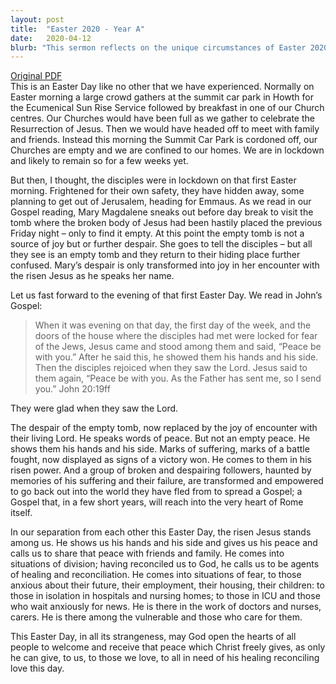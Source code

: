 ```yaml
---
layout: post
title:  "Easter 2020 - Year A"
date:   2020-04-12
blurb: "This sermon reflects on the unique circumstances of Easter 2020, during which the congregation is unable to gather due to lockdown measures. Drawing parallels between the disciples' fear and isolation on the first Easter and the current situation, the sermon emphasizes the transformative power of the Resurrection and the enduring presence of Jesus in times of crisis."
---
```

[Original PDF](/assets/pdf/easter2020.pdf)    
This is an Easter Day like no other that we have experienced. Normally on Easter morning a large crowd gathers at the summit car park in Howth for the Ecumenical Sun Rise Service followed by breakfast in one of our Church centres. Our Churches would have been full as we gather to celebrate the Resurrection of Jesus. Then we would have headed off to meet with family and friends. Instead this morning the Summit Car Park is cordoned off, our Churches are empty and we are confined to our homes. We are in lockdown and likely to remain so for a few weeks yet.

But then, I thought, the disciples were in lockdown on that first Easter morning. Frightened for their own safety, they have hidden away, some planning to get out of Jerusalem, heading for Emmaus. As we read in our Gospel reading, Mary Magdalene sneaks out before day break to visit the tomb where the broken body of Jesus had been hastily placed the previous Friday night – only to find it empty. At this point the empty tomb is not a source of joy but or further despair. She goes to tell the disciples – but all they see is an empty tomb and they return to their hiding place further confused. Mary’s despair is only transformed into joy in her encounter with the risen Jesus as he speaks her name.

Let us fast forward to the evening of that first Easter Day. We read in John’s Gospel:

> When it was evening on that day, the first day of the week, and the doors of the house where the disciples had met were locked for fear of the Jews, Jesus came and stood among them and said, “Peace be with you.” After he said this, he showed them his hands and his side. Then the disciples rejoiced when they saw the Lord. Jesus said to them again, “Peace be with you. As the Father has sent me, so I send you.” John 20:19ff

They were glad when they saw the Lord.

The despair of the empty tomb, now replaced by the joy of encounter with their living Lord. He speaks words of peace. But not an empty peace. He shows them his hands and his side. Marks of suffering, marks of a battle fought, now displayed as signs of a victory won. He comes to them in his risen power. And a group of broken and despairing followers, haunted by memories of his suffering and their failure, are transformed and empowered to go back out into the world they have fled from to spread a Gospel; a Gospel that, in a few short years, will reach into the very heart of Rome itself.

In our separation from each other this Easter Day, the risen Jesus stands among us. He shows us his hands and his side and gives us his peace and calls us to share that peace with friends and family. He comes into situations of division; having reconciled us to God, he calls us to be agents of healing and reconciliation. He comes into situations of fear, to those anxious about their future, their employment, their housing, their children: to those in isolation in hospitals and nursing homes; to those in ICU and those who wait anxiously for news. He is there in the work of doctors and nurses, carers. He is there among the vulnerable and those who care for them.

This Easter Day, in all its strangeness, may God open the hearts of all people to welcome and receive that peace which Christ freely gives, as only he can give, to us, to those we love, to all in need of his healing reconciling love this day.
